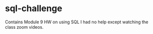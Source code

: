 # sql-challenge
Contains Module 9 HW on using SQL
I had no help except watching the class zoom videos. 
